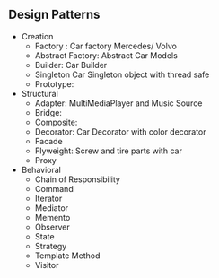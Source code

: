 Design Patterns
-----

- Creation
  - Factory : Car factory Mercedes/ Volvo
  - Abstract Factory: Abstract Car Models
  - Builder: Car Builder
  - Singleton Car Singleton object with thread safe
  - Prototype: 
- Structural
  - Adapter: MultiMediaPlayer and Music Source
  - Bridge: 
  - Composite: 
  - Decorator: Car Decorator with color decorator
  - Facade
  - Flyweight: Screw and tire parts with car
  - Proxy
- Behavioral
  - Chain of Responsibility
  - Command
  - Iterator
  - Mediator
  - Memento
  - Observer
  - State
  - Strategy
  - Template Method
  - Visitor
